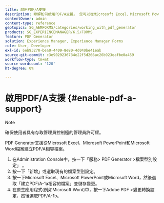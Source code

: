 ```yaml
---
title: 啟用PDF/A支援
description: 瞭解如何啟用PDF/A支援。 您可以從Microsoft Excel、Microsoft PowerPoint和Microsoft Word檔案建立PDF/A相容檔案。
contentOwner: admin
content-type: reference
geptopics: SG_AEMFORMS/categories/working_with_pdf_generator
products: SG_EXPERIENCEMANAGER/6.5/FORMS
feature: PDF Generator
solution: Experience Manager, Experience Manager Forms
role: User, Developer
exl-id: 6eb93270-bea0-4409-8e80-4d040be41eab
source-git-commit: c3e9029236734e22f5d266ac26b923eafbe0a459
workflow-type: tm+mt
source-wordcount: '120'
ht-degree: 0%

---
```


# 啟用PDF/A支援 {#enable-pdf-a-support}

>[!NOTE]
> 
> 確保使用者具有存取管理員控制檯的管理員許可權。

PDF Generator支援從Microsoft Excel、Microsoft PowerPoint和Microsoft Word檔案建立PDF/A相容檔案。

1. 在Administration Console中，按一下「服務> PDF Generator >檔案型別設定」 。
1. 按一下「新增」或選取現有的檔案型別設定。
1. 按一下Microsoft Excel、Microsoft PowerPoint或Microsoft Word，然後選取「建立PDF/A-1a相容的檔案」並儲存變更。
1. 在原生應用程式(例如Microsoft Word)中，按一下Adobe PDF >變更轉換設定，然後選取PDF/A-1b。
